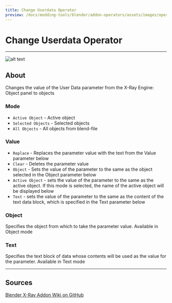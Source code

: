 ```yaml
---
title: Change Userdata Operator
preview: /docs/modding-tools/blender/addon-operators/assets/images/operator-change-userdata.png
---
```


# Change Userdata Operator

___

![alt text](assets/images/operator-change-userdata.png)

## About

Changes the value of the User Data parameter from the X-Ray Engine: Object panel to objects

### Mode

- `Active Object` - Active object
- `Selected Objects` - Selected objects
- `All Objects` - All objects from blend-file

### Value

- `Replace` - Replaces the parameter value with the text from the Value parameter below
- `Clear` - Deletes the parameter value
- `Object` - Sets the value of the parameter to the same as the object selected in the Object parameter below
- `Active Object` - sets the value of the parameter to the same as the active object. If this mode is selected, the name of the active object will be displayed below
- `Text` - sets the value of the parameter to the same as the content of the text data block, which is specified in the Text parameter below

### Object

Specifies the object from which to take the parameter value. Available in Object mode

### Text

Specifies the text block of data whose contents will be used as the value for the parameter. Available in Text mode

___

## Sources

[Blender X-Ray Addon Wiki on GitHub](https://github.com/PavelBlend/blender-xray/wiki/Panel-Props-Tools#change-userdata)

